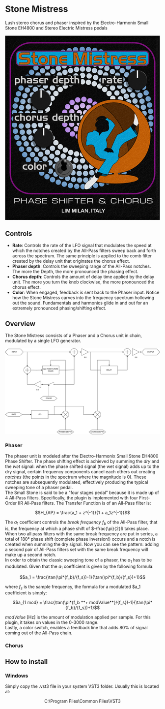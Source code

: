 # Stone Mistress
Lush stereo chorus and phaser inspired by the Electro-Harmonix Small Stone EH4800 and Stereo Electric Mistress pedals\
\
![image alt](https://github.com/NaviCisco/StoneMistress/blob/fbf9a692fab03b4b93e5b63d7dc0cc7425a01049/images/StoneMistressShowcasePNG.png)

## Controls
- **Rate**: Controls the rate of the LFO signal that modulates the speed at which the notches created by the All-Pass filters sweep back and forth across the spectrum.
The same principle is applied to the comb filter created by the delay unit that originates the chorus effect.
- **Phaser depth**: Controls the sweeping range of the All-Pass notches. The more the Depth, the more pronounced the phasing effect.
- **Chorus depth**: Controls the amount of delay time applied by the delay unit. The more you turn the knob clockwise, the more pronounced the chorus effect.
- **Color**: When engaged, feedback is sent back to the Phaser input. Notice how the Stone Mistress carves into the frequency spectrum hollowing out the sound. Fundamentals and harmonics glide in and out for an extremely pronounced phasing/shifting effect.


## Overview
The Stone Mistress consists of a Phaser and a Chorus unit in chain, modulated by a single LFO generator.\
\
![iamge alt](https://github.com/NaviCisco/StoneMistress/blob/73539c8d28a7e338106b711aa7d24e4219356605/images/StoneMistressDiagram.png)

### Phaser
The phaser unit is modeled after the Electro-Harmonix Small Stone EH4800 Phase Shifter. The phase shifting effect is achieved by summing the _dry_ and the _wet_ signal: when the phase shifted signal (the wet signal) adds up to the dry signal, certain frequency components cancel each others out creating _notches_ (the points in the spectrum where the magnitude is 0). These notches are subsequently modulated, effectively producing the typical sweeping tone of a phaser pedal.\
The Small Stone is said to be a "four stages pedal" because it is made up of 4 All-Pass filters. Specifically, the plugin is implemented with four First-Order IIR All-Pass filters. The Transfer Function is of an All-Pass filter is:

$$H_{AP} = \frac{a_1 + z^{-1}}{1 + a_1z^{-1}}$$

The $a_1$ coefficient controls the _break frequency_ $f_b$ of the All-Pass filter, that is, the frequency at which a phase shift of $-\frac{\pi}{2}$ takes place. When two all pass filters with the same break frequency are put in series, a total of 180° phase shift (complete phase inversion!) occurs and a notch is created when summing the dry signal. Now you can see the pattern: adding a second pair of All-Pass filters set with the same break frequency will make up a second notch.\
In order to obtain the classic sweeping tone of a phaser, the $a_1$ has to be modulated. Given that the $a_1$ coefficient is given by the following formula:

$$a_1 = \frac{\tan(\pi*{f_b}/{f_s})-1}{\tan(\pi*{f_b}/{f_s})+1}$$

where $f_s$ is the sample frequency, the formula for a modulated $a_1 coefficient is simply:

$$a_{1 mod} = \frac{\tan(\pi*{f_b **+ modValue**}/{f_s})-1}{\tan(\pi*{f_b}/{f_s})+1}$$

$modValue$ [Hz] is the amount of modulation applied per sample. For this plugin, it takes on values in the 0-3000 range.\
Lastly, a color switch, enables a feedback line that adds 80% of signal coming out of the All-Pass chain.

### Chorus

## How to install
### Windows
Simply copy the .vst3 file in your system VST3 folder. Usually this is located at:
<p align="center">
C:\Program Files\Common Files\VST3
</p>
